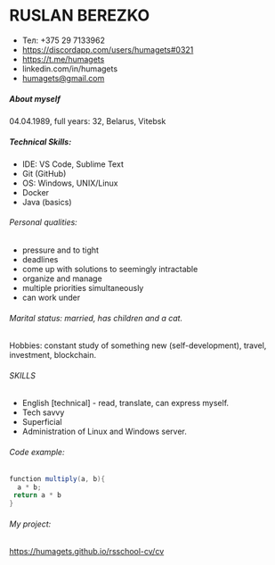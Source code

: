 # RUSLAN BEREZKO 

* Тел: +375 29 7133962
* https://discordapp.com/users/humagets#0321
* https://t.me/humagets
* linkedin.com/in/humagets 
* humagets@gmail.com

##### About myself 

04.04.1989, full years: 32, Belarus, Vitebsk 

##### Technical Skills:
* IDE: VS Code, Sublime Text
* Git (GitHub)
* OS: Windows, UNIX/Linux
* Docker
* Java (basics)

###### Personal qualities: 
  
  - pressure and to tight
  - deadlines
  - come up with solutions to seemingly intractable
  - organize and manage
  - multiple priorities simultaneously
  - can work under

###### Marital status: married, has children and a cat.
Hobbies: constant study of something new (self-development),
travel, investment, blockchain.
 
###### SKILLS

* English [technical] - read, translate, can express myself.
* Tech savvy 
* Superficial
* Administration of Linux and Windows server. 

###### Code example: 
```java
function multiply(a, b){
  a * b;
 return a * b
}
```
###### My project: 
https://humagets.github.io/rsschool-cv/cv
